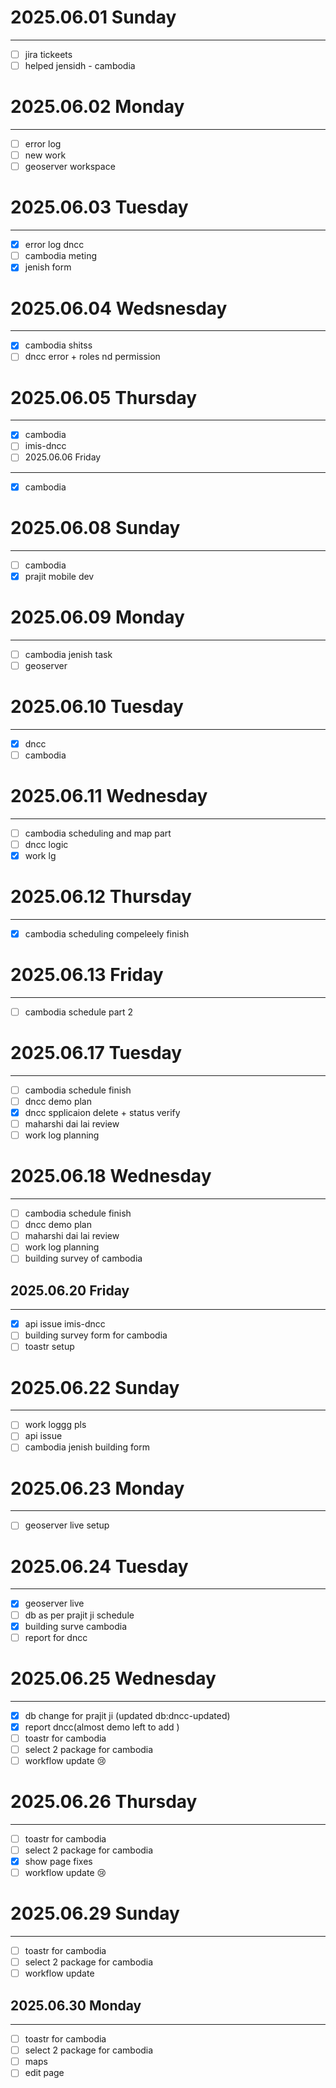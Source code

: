 # 2025.06.01 Sunday

---

* [ ] jira tickeets
* [ ] helped jensidh - cambodia

# 2025.06.02 Monday

---

* [ ] error log
* [ ] new work
* [ ] geoserver workspace

# 2025.06.03 Tuesday

---

* [X] error log dncc
* [ ] cambodia meting
* [X] jenish form

# 2025.06.04 Wedsnesday

---

* [X] cambodia shitss
* [ ] dncc error + roles nd permission

# 2025.06.05 Thursday

---

* [X] cambodia
* [ ] imis-dncc
* [ ] 2025.06.06 Friday

---

* [X] cambodia

# 2025.06.08 Sunday

---

* [ ] cambodia
* [X] prajit mobile dev

# 2025.06.09 Monday

---

* [ ] cambodia jenish task
* [ ] geoserver

# 2025.06.10 Tuesday

---

* [X] dncc
* [ ] cambodia

# 2025.06.11 Wednesday

---

* [ ] cambodia scheduling and map part
* [ ] dncc logic
* [X] work lg

# 2025.06.12 Thursday

---

* [X] cambodia scheduling compeleely finish

# 2025.06.13 Friday

---

* [ ] cambodia schedule part 2

# 2025.06.17 Tuesday

---

* [ ] cambodia schedule finish
* [ ] dncc demo plan
* [X] dncc spplicaion delete + status verify
* [ ] maharshi dai lai review
* [ ] work log planning

# 2025.06.18 Wednesday

---

* [ ] cambodia schedule finish
* [ ] dncc demo plan
* [ ] maharshi dai lai review
* [ ] work log planning
* [ ] building survey of cambodia

## 2025.06.20 Friday

---

* [X] api issue imis-dncc
* [ ] building survey form for cambodia
* [ ] toastr setup

# 2025.06.22 Sunday

---

* [ ] work loggg pls
* [ ] api issue
* [ ] cambodia jenish building form

# 2025.06.23 Monday

---

* [ ] geoserver live setup

# 2025.06.24 Tuesday

---

* [X] geoserver live
* [ ] db as per prajit ji schedule
* [X] building surve cambodia
* [ ] report for dncc

# 2025.06.25 Wednesday

---

* [X] db change for prajit ji (updated db:dncc-updated)
* [X] report dncc(almost demo left to add )
* [ ] toastr for cambodia
* [ ] select 2 package for cambodia
* [ ] workflow update 😢

# 2025.06.26 Thursday

---

* [ ] toastr for cambodia
* [ ] select 2 package for cambodia
* [X] show page fixes
* [ ] workflow update 😢

# 2025.06.29 Sunday

---

* [ ] toastr for cambodia
* [ ] select 2 package for cambodia
* [ ] workflow update

## 2025.06.30 Monday

---

* [ ] toastr for cambodia
* [ ] select 2 package for cambodia
* [ ] maps
* [ ] edit page
